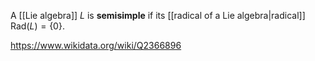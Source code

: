 A [[Lie algebra]] $L$ is **semisimple** if its [[radical of a Lie algebra|radical]] $\text{Rad}(L) = \{0\}$. 

https://www.wikidata.org/wiki/Q2366896
